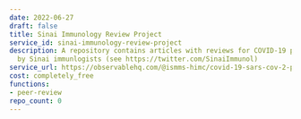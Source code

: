```yaml
---
date: 2022-06-27
draft: false
title: Sinai Immunology Review Project
service_id: sinai-immunology-review-project
description: A repository contains articles with reviews for COVID-19 preprints written
  by Sinai immunlogists (see https://twitter.com/SinaiImmunol)
service_url: https://observablehq.com/@ismms-himc/covid-19-sars-cov-2-preprints-from-medrxiv-and-biorxiv
cost: completely_free
functions:
- peer-review
repo_count: 0
---
```



